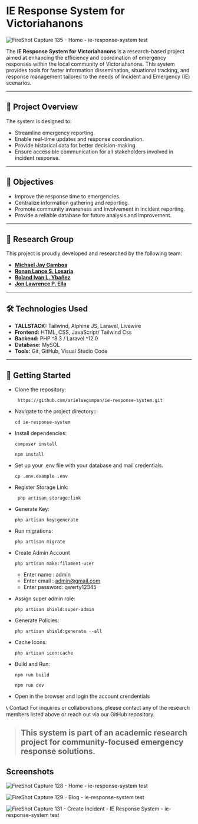 # IE Response System for Victoriahanons

![FireShot Capture 135 - Home -  ie-response-system test](https://github.com/user-attachments/assets/05493beb-16b5-4b0a-b71c-ff673f447dfd)

The **IE Response System for Victoriahanons** is a research-based project aimed at enhancing the efficiency and coordination of emergency responses within the local community of Victoriahanons. This system provides tools for faster information dissemination, situational tracking, and response management tailored to the needs of Incident and Emergency (IE) scenarios.

---

## 📌 Project Overview

The system is designed to:

-   Streamline emergency reporting.
-   Enable real-time updates and response coordination.
-   Provide historical data for better decision-making.
-   Ensure accessible communication for all stakeholders involved in incident response.

---

## 🎯 Objectives

-   Improve the response time to emergencies.
-   Centralize information gathering and reporting.
-   Promote community awareness and involvement in incident reporting.
-   Provide a reliable database for future analysis and improvement.

---

## 👥 Research Group

This project is proudly developed and researched by the following team:

-   **[Michael Jay Gamboa](https://www.facebook.com/gamboa11)**
-   **[Ronan Lance S. Losaria](https://www.facebook.com/ronanlance.losaria)**
-   **[Roland Ivan L. Ybañez](https://www.facebook.com/ivan.ybanez.77398)**
-   **[Jon Lawrence P. Ella]()**

---

## 🛠️ Technologies Used

-   **TALLSTACK:** Tailwind, Alphine JS, Laravel, Livewire
-   **Frontend:** HTML, CSS, JavaScript/ Tailwind Css
-   **Backend:** PHP ^8.3 / Laravel ^12.0
-   **Database:** MySQL
-   **Tools:** Git, GitHub, Visual Studio Code

---

## 🚀 Getting Started

-   Clone the repository:
    ```
     https://github.com/arielsegumpan/ie-response-system.git
    ```
-   Navigate to the project directory::
    ```
    cd ie-response-system
    ```
-   Install dependencies:
    ```
    composer install
    ```
    ```
    npm install
    ```
-   Set up your .env file with your database and mail credentials.
    ```
    cp .env.example .env
    ```
-   Register Storage Link:
    ```
     php artisan storage:link
    ```
-   Generate Key:
    ```
    php artisan key:generate
    ```
-   Run migrations:
    ```
    php artisan migrate
    ```
-   Create Admin Account
    ```
    php artisan make:filament-user
    ```
    -   Enter name : admin
    -   Enter email : admin@gmail.com
    -   Enter password: qwerty12345
-   Assign super admin role:
    ```
    php artisan shield:super-admin
    ```
-   Generate Policies:
    ```
    php artisan shield:generate --all
    ```
-   Cache Icons:
    ```
    php artisan icon:cache
    ```
-   Build and Run:

    ```
    npm run build
    ```

    ```
    npm run dev
    ```

-   Open in the browser and login the account crendentials

📞 Contact
For inquiries or collaborations, please contact any of the research members listed above or reach out via our GitHub repository.

> ## This system is part of an academic research project for community-focused emergency response solutions.

## Screenshots

![FireShot Capture 128 - Home -  ie-response-system test](https://github.com/user-attachments/assets/91e61ef6-8c45-48c6-851c-d68bb239d967)

![FireShot Capture 129 - Blog -  ie-response-system test](https://github.com/user-attachments/assets/35a61a81-51da-404d-b4ab-929c95fb0f89)

![FireShot Capture 131 - Create Incident - IE Response System -  ie-response-system test](https://github.com/user-attachments/assets/d5307a5a-164c-4798-bedc-2fa7961c2e7f)
